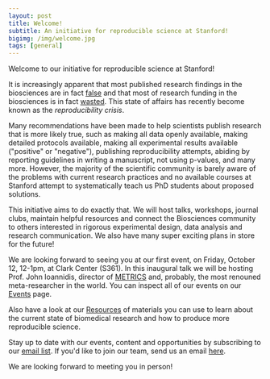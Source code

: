 ```yaml
---
layout: post
title: Welcome!
subtitle: An initiative for reproducible science at Stanford!
bigimg: /img/welcome.jpg
tags: [general]
---
```


Welcome to our initiative for reproducible science at Stanford!

It is increasingly apparent that most published research findings in the biosciences are in fact [false](https://journals.plos.org/plosmedicine/article?id=10.1371/journal.pmed.0020124) and that most of research funding in the biosciences is in fact [wasted](https://www.thelancet.com/series/research). This state of affairs has recently become known as the _reproducibility crisis_.

Many recommendations have been made to help scientists publish research that is more likely true, such as making all data openly available, making detailed protocols available, making all experimental results available ("positive" or "negative"), publishing reproducibility attempts, abiding by reporting guidelines in writing a manuscript, not using p-values, and many more. However, the majority of the scientific community is barely aware of the problems with current research practices and no available courses at Stanford attempt to systematically teach us PhD students about proposed solutions.

This initiative aims to do exactly that. We will host talks, workshops, journal clubs, maintain helpful resources and connect the Biosciences community to others interested in rigorous experimental design, data analysis and research communication. We also have many super exciting plans in store for the future!

We are looking forward to seeing you at our first event, on Friday, October 12, 12-1pm, at Clark Center (S361). In this inaugural talk we will be hosting Prof. John Ioannidis, director of [METRICS](https://metrics.stanford.edu/) and, probably, the most renouned meta-researcher in the world. You can inspect all of our events on our [Events](https://serghiou.github.io/events/) page.

Also have a look at our [Resources](https://serghiou.github.io/resources/) of materials you can use to learn about the current state of biomedical research and how to produce more reproducible science.

Stay up to date with our events, content and opportunities by subscribing to our [email list](https://mailman.stanford.edu/mailman/listinfo/reproducible-science). If you'd like to join our team, send us an email [here](mailto:sstelios@stanford.edu).

We are looking forward to meeting you in person!
